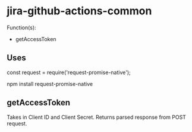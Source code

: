 # jira-github-actions-common

Function(s):
 - getAccessToken

## Uses

const request = require('request-promise-native');

npm install request-promise-native

## getAccessToken

Takes in Client ID and Client Secret. Returns parsed response from POST request.

